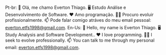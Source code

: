Pt-br:
🤞 Olá, me chamo Everton Thiago. 
🖥️ Estudo Análise e Desenvolvimento de Software.
❤️ Amo programação.
🧑🏻 Procuro evoluir profissionalmente.
📫 Pode falar comigo atráves do meu email pessoal: everton.etfs1998@gmail.com.
En-Us:
🤞 Hello, my name is Everton Thiago. 
🖥️ Study Analysis and Software Development..
❤️ I love programming.
🧑🏻 I seek to evolve professionally.
📫 You can talk to me through my personal email: everton.etfs1998@gmail.com.
